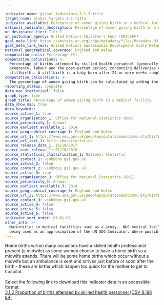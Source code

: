 ```yaml
---

indicator_name: global_indicators.3-1-2-title
target_name: global_targets.3-1-title
indicator_available: Percentage of women giving birth in a medical facility
national_indicator_description: Percentage of women giving birth in a medical facility, by age and residential geography
un_designated_tier: Tier I
un_custodian_agency: United Nations Children's Fund (UNICEFF)
goal_meta_link: https://unstats.un.org/sdgs/metadata/files/Metadata-03-01-02.pdf
goal_meta_link_text: United Nations Sustainable Development Goals Metadata (PDF 374 KB)
national_geographical_coverage: England and Wales
computation_units: Percentage (%)
computation_definitions: >-
  Percentage of births attended by skilled health personnel (generally doctors, nurses or midwives) is the percentage of deliveries attended by health personnel trained in providing lifesaving obstetric care, including giving the necessary supervision, care and advice to women during
  pregnancy, labour and the post-partum period, conducting deliveries on their own, and caring for newborns. Traditional birth attendants, even if they receive a short training course, are not included. A maternity is a pregnancy resulting in the birth of one or more children including
  stillbirths. A stillbirth is a baby born after 24 or more weeks completed gestation and which did not, at any time, breathe or show signs of life.
computation_calculations: >-
  The percentage of women giving birth can be calculated by adding the number of maternities in NHS hospitals to the number of maternities in non-NHS hospitals. The number of maternities in NHS and non-NHS hospitals divided by the total number of maternities, multiplied by 100.
reporting_status: complete
data_non_statistical: false
graph_type: line
graph_title: Percentage of women giving birth in a medical facility
data_show_map: true
data_keywords:  
source_active_1: true
source_organisation_1: Office for National Statistics (ONS)
source_periodicity_1: Annual
source_earliest_available_1: 2014
source_geographical_coverage_1: England and Wales
source_url_1: https://www.ons.gov.uk/peoplepopulationandcommunity/birthsdeathsandmarriages/livebirths/datasets/birthcharacteristicsinenglandandwales
source_url_text_1: Birth characteristics
source_release_date_1: 16/10/2017
source_next_release_1: 01/10/2018
source_statistical_classification_1: National Statistic
source_contact_1: vsob@ons.gsi.gov.uk
source_active_2: false
source_contact_2: vsob@ons.gsi.gov.uk
source_active_3: true
source_organisation_3: Office for National Statistics (ONS)
source_periodicity_3: Annual
source_earliest_available_3: 2014
source_geographical_coverage_3: England and Wales
source_url_3: https://www.ons.gov.uk/peoplepopulationandcommunity/birthsdeathsandmarriages/livebirths/datasets/birthcharacteristicsinenglandandwales
source_contact_3: vsob@ons.gsi.gov.uk
source_active_4: false
source_active_5: false
source_active_6: false
indicator_sort_order: 03-01-02
other_info: >-
  Maternities in medical facilities used as a proxy.  NHS medical facilities – generally hospitals, maternity units and maternity wings.  Non-NHS medical facilities – including private maternity units, military hospitals, private hospitals and communal establishments. This indicator is
  being used as an approximation of the UN SDG Indicator. Where possible, we will work to identify or develop UK data to meet the global indicator specification. This indicator has not been identified in collaboration with topic experts.
---
```

Home births will on many occasions have a skilled health professional present (a midwife) as some women choose to have a home birth so a midwife attends. There will be some home births which occur without a midwife but an ambulance is sent and arrives just before or soon after the birth - these are births which happen too quick for the mother to get to hospital.<br><br>Select the following link to download this indicator data in an accessible format:<br>[3.1.2 Proportion of births attended by skilled health personnel (CSV 8.198 kB)](https://sustainabledevelopment-uk.github.io/sdg-data/data/3-1-2.csv)